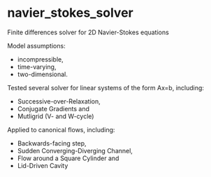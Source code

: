 # navier_stokes_solver
Finite differences solver for 2D Navier-Stokes equations

Model assumptions:
- incompressible,
- time-varying,
- two-dimensional.



Tested several solver for linear systems of the form Ax=b, including:
- Successive-over-Relaxation,
- Conjugate Gradients and
- Mutligrid (V- and W-cycle)

Applied to canonical flows, including:
- Backwards-facing step,
- Sudden Converging-Diverging Channel,
- Flow around a Square Cylinder and
- Lid-Driven Cavity
